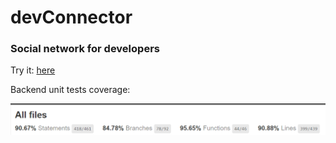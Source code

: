 # devConnector

### Social network for developers

<p>
   Try it: <a href="https://devconnector-assignment.herokuapp.com/" target="_blank">here</a>
</p>

<p> Backend unit tests coverage: </p>

![alt text](https://github.com/vieiralc/dev-connector/blob/main/img/coverage.png)